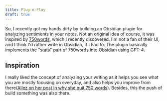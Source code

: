 ```yaml
---
title: Plug-n-Play
draft: true
---
```

So, I recently got my hands dirty by building an Obsidian plugin for analyzing sentiments in your notes. Not an original idea of course, it was inspired by [750words](https://new.750words.com), which I recently discovered. I'm not a fan of their UI, and I think I'd rather write in Obsidian, if I had to. The plugin basically implements the "stats" part of 750words into Obsidian using GPT-4.

## Inspiration
I really liked the concept of analyzing your writing as it helps you see what you are mostly focusing on everyday, and also helps you improve from there([Allez on her post in why she quit 750 words](https://www.allezelizabeth.com/2019/12/01/why-i-quit-750words-com/)). Besides, this the push of build something was also there.